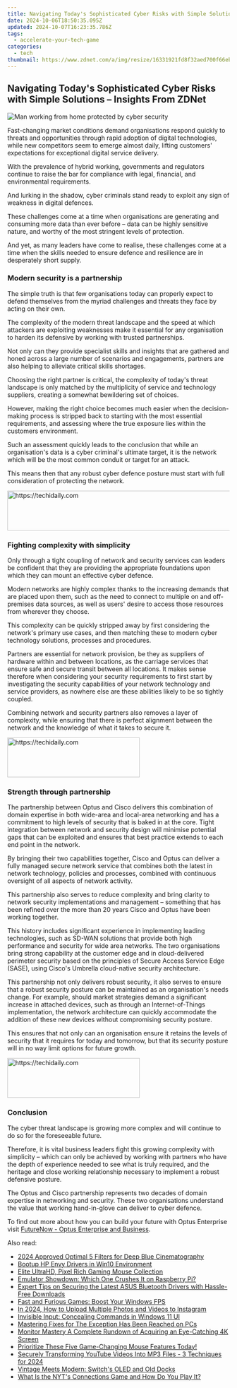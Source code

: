 ```yaml
---
title: Navigating Today's Sophisticated Cyber Risks with Simple Solutions – Insights From ZDNet
date: 2024-10-06T18:50:35.095Z
updated: 2024-10-07T16:23:35.786Z
tags:
  - accelerate-your-tech-game
categories:
  - tech
thumbnail: https://www.zdnet.com/a/img/resize/16331921fd8f32aed700f66eb2c1caa81a485c6f/2023/02/14/f5c5353f-6cf1-4c4b-91d2-e48f522b3776/mobile-security.jpg?width=170&height=128&fit=crop&auto=webp
---
```


## Navigating Today's Sophisticated Cyber Risks with Simple Solutions – Insights From ZDNet

![Man working from home protected by cyber security](https://www.zdnet.com/a/img/resize/d1cbb2e3cc5af4a5059becfc6223f08d505c866d/2023/02/14/661d9d96-3bc8-4ec7-ac05-256d230aba1b/remote-cybersecurity.jpg?auto=webp&width=1280)

Fast-changing market conditions demand organisations respond quickly to threats and opportunities through rapid adoption of digital technologies, while new competitors seem to emerge almost daily, lifting customers' expectations for exceptional digital service delivery.

With the prevalence of hybrid working, governments and regulators continue to raise the bar for compliance with legal, financial, and environmental requirements.

And lurking in the shadow, cyber criminals stand ready to exploit any sign of weakness in digital defences. 

These challenges come at a time when organisations are generating and consuming more data than ever before – data can be highly sensitive nature, and worthy of the most stringent levels of protection. 

And yet, as many leaders have come to realise, these challenges come at a time when the skills needed to ensure defence and resilience are in desperately short supply. 

### **Modern security is a partnership**

The simple truth is that few organisations today can properly expect to defend themselves from the myriad challenges and threats they face by acting on their own. 

The complexity of the modern threat landscape and the speed at which attackers are exploiting weaknesses make it essential for any organisation to harden its defensive by working with trusted partnerships. 

Not only can they provide specialist skills and insights that are gathered and honed across a large number of scenarios and engagements, partners are also helping to alleviate critical skills shortages. 

Choosing the right partner is critical, the complexity of today's threat landscape is only matched by the multiplicity of service and technology suppliers, creating a somewhat bewildering set of choices. 

However, making the right choice becomes much easier when the decision-making process is stripped back to starting with the most essential requirements, and assessing where the true exposure lies within the customers environment. 

Such an assessment quickly leads to the conclusion that while an organisation's data is a cyber criminal's ultimate target, it is the network which will be the most common conduit or target for an attack. 

This means then that any robust cyber defence posture must start with full consideration of protecting the network. 

<!-- affiliate ads begin -->
<a href="https://appsumo.8odi.net/c/5597632/2043856/7443" target="_top" id="2043856">
  <img src="//a.impactradius-go.com/display-ad/7443-2043856" border="0" alt="https://techidaily.com" width="728" height="90"/>
</a>
<img height="0" width="0" src="https://appsumo.8odi.net/i/5597632/2043856/7443" style="position:absolute;visibility:hidden;" border="0" />
<!-- affiliate ads end -->

### **Fighting complexity with simplicity** 

Only through a tight coupling of network and security services can leaders be confident that they are providing the appropriate foundations upon which they can mount an effective cyber defence. 

Modern networks are highly complex thanks to the increasing demands that are placed upon them, such as the need to connect to multiple on and off-premises data sources, as well as users' desire to access those resources from wherever they choose. 

This complexity can be quickly stripped away by first considering the network's primary use cases, and then matching these to modern cyber technology solutions, processes and procedures. 

Partners are essential for network provision, be they as suppliers of hardware within and between locations, as the carriage services that ensure safe and secure transit between all locations. It makes sense therefore when considering your security requirements to first start by investigating the security capabilities of your network technology and service providers, as nowhere else are these abilities likely to be so tightly coupled. 

Combining network and security partners also removes a layer of complexity, while ensuring that there is perfect alignment between the network and the knowledge of what it takes to secure it. 

<!-- affiliate ads begin -->
<a href="https://aligracehair.sjv.io/c/5597632/2135355/19272" target="_top" id="2135355">
  <img src="//a.impactradius-go.com/display-ad/19272-2135355" border="0" alt="https://techidaily.com" width="300" height="90"/>
</a>
<img height="0" width="0" src="https://aligracehair.sjv.io/i/5597632/2135355/19272" style="position:absolute;visibility:hidden;" border="0" />
<!-- affiliate ads end -->

### **Strength through partnership**

The partnership between Optus and Cisco delivers this combination of domain expertise in both wide-area and local-area networking and has a commitment to high levels of security that is baked in at the core. Tight integration between network and security design will minimise potential gaps that can be exploited and ensures that best practice extends to each end point in the network. 

By bringing their two capabilities together, Cisco and Optus can deliver a fully managed secure network service that combines both the latest in network technology, policies and processes, combined with continuous oversight of all aspects of network activity. 

This partnership also serves to reduce complexity and bring clarity to network security implementations and management – something that has been refined over the more than 20 years Cisco and Optus have been working together. 

This history includes significant experience in implementing leading technologies, such as SD-WAN solutions that provide both high performance and security for wide area networks. The two organisations bring strong capability at the customer edge and in cloud-delivered perimeter security based on the principles of Secure Access Service Edge (SASE), using Cisco's Umbrella cloud-native security architecture. 

This partnership not only delivers robust security, it also serves to ensure that a robust security posture can be maintained as an organisation's needs change. For example, should market strategies demand a significant increase in attached devices, such as through an Internet-of-Things implementation, the network architecture can quickly accommodate the addition of these new devices without compromising security posture. 

This ensures that not only can an organisation ensure it retains the levels of security that it requires for today and tomorrow, but that its security posture will in no way limit options for future growth. 

<!-- affiliate ads begin -->
<a href="https://aligracehair.sjv.io/c/5597632/2012429/19272" target="_top" id="2012429">
  <img src="//a.impactradius-go.com/display-ad/19272-2012429" border="0" alt="https://techidaily.com" width="300" height="90"/>
</a>
<img height="0" width="0" src="https://aligracehair.sjv.io/i/5597632/2012429/19272" style="position:absolute;visibility:hidden;" border="0" />
<!-- affiliate ads end -->

### **Conclusion**

The cyber threat landscape is growing more complex and will continue to do so for the foreseeable future. 

Therefore, it is vital business leaders fight this growing complexity with simplicity – which can only be achieved by working with partners who have the depth of experience needed to see what is truly required, and the heritage and close working relationship necessary to implement a robust defensive posture. 

The Optus and Cisco partnership represents two decades of domain expertise in networking and security. These two organisations understand the value that working hand-in-glove can deliver to cyber defence. 

To find out more about how you can build your future with Optus Enterprise visit [FutureNow - Optus Enterprise and Business](https://www.optus.com.au/enterprise/futurenow).

<ins class="adsbygoogle"
     style="display:block"
     data-ad-format="autorelaxed"
     data-ad-client="ca-pub-7571918770474297"
     data-ad-slot="1223367746"></ins>

<ins class="adsbygoogle"
     style="display:block"
     data-ad-client="ca-pub-7571918770474297"
     data-ad-slot="8358498916"
     data-ad-format="auto"
     data-full-width-responsive="true"></ins>

<span class="atpl-alsoreadstyle">Also read:</span>
<div><ul>
<li><a href="https://extra-approaches.techidaily.com/2024-approved-optimal-5-filters-for-deep-blue-cinematography/"><u>2024 Approved Optimal 5 Filters for Deep Blue Cinematography</u></a></li>
<li><a href="https://driver-install.techidaily.com/bootup-hp-envy-drivers-in-win10-environment/"><u>Bootup HP Envy Drivers in Win10 Environment</u></a></li>
<li><a href="https://games-able.techidaily.com/elite-ultrahd-pixel-rich-gaming-mouse-collection/"><u>Elite UltraHD, Pixel Rich Gaming Mouse Collection</u></a></li>
<li><a href="https://games-able.techidaily.com/emulator-showdown-which-one-crushes-it-on-raspberry-pi/"><u>Emulator Showdown: Which One Crushes It on Raspberry Pi?</u></a></li>
<li><a href="https://hardware-updates.techidaily.com/expert-tips-on-securing-the-latest-asus-bluetooth-drivers-with-hassle-free-downloads/"><u>Expert Tips on Securing the Latest ASUS Bluetooth Drivers with Hassle-Free Downloads</u></a></li>
<li><a href="https://games-able.techidaily.com/fast-and-furious-games-boost-your-windows-fps/"><u>Fast and Furious Games: Boost Your Windows FPS</u></a></li>
<li><a href="https://instagram-video-recordings.techidaily.com/in-2024-how-to-upload-multiple-photos-and-videos-to-instagram/"><u>In 2024, How to Upload Multiple Photos and Videos to Instagram</u></a></li>
<li><a href="https://win11.techidaily.com/invisible-input-concealing-commands-in-windows-11-ui/"><u>Invisible Input: Concealing Commands in Windows 11 UI</u></a></li>
<li><a href="https://win11.techidaily.com/mastering-fixes-for-the-exception-has-been-reached-on-pcs/"><u>Mastering Fixes for The Exception Has Been Reached on PCs</u></a></li>
<li><a href="https://extra-tips.techidaily.com/monitor-mastery-a-complete-rundown-of-acquiring-an-eye-catching-4k-screen/"><u>Monitor Mastery A Complete Rundown of Acquiring an Eye-Catching 4K Screen</u></a></li>
<li><a href="https://games-able.techidaily.com/prioritize-these-five-game-changing-mouse-features-today/"><u>Prioritize These Five Game-Changing Mouse Features Today!</u></a></li>
<li><a href="https://facebook-record-videos.techidaily.com/securely-transforming-youtube-videos-into-mp3-files-3-techniques-for-2024/"><u>Securely Transforming YouTube Videos Into MP3 Files - 3 Techniques for 2024</u></a></li>
<li><a href="https://games-able.techidaily.com/vintage-meets-modern-switchs-oled-and-old-docks/"><u>Vintage Meets Modern: Switch's OLED and Old Docks</u></a></li>
<li><a href="https://games-able.techidaily.com/what-is-the-nyts-connections-game-and-how-do-you-play-it/"><u>What Is the NYT's Connections Game and How Do You Play It?</u></a></li>
</ul></div>

